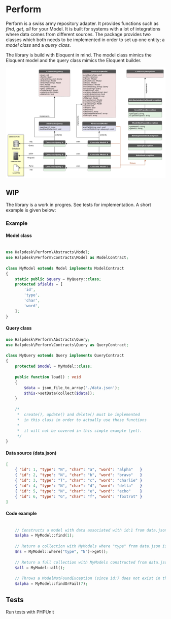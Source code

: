 # Perform

Perform is a swiss army repository adapter. It provides functions such as _find_, _get_, _all_ for your Model. It is built for systems with a lot of integrations where data comes from different sources. The package provides two classes which both needs to be implemented in order to set up one entity; a _model class_ and a _query class_.

The library is build with Eloquent in mind. The model class mimics the Eloquent model and the query class mimics the Eloquent builder.

![docs/perform.png](docs/perform.png)

## WIP

The library is a work in progres.
See tests for implementation. A short example is given below:

### Example

#### Model class

```php

use Halpdesk\Perform\Abstracts\Model;
use Halpdesk\Perform\Contracts\Model as ModelContract;

class MyModel extends Model implements ModelContract
{
    static public $query = MyQuery::class;
    protected $fields = [
        'id',
        'type',
        'char',
        'word',
    ];
}

```

#### Query class

```php
use Halpdesk\Perform\Abstracts\Query;
use Halpdesk\Perform\Contracts\Query as QueryContract;

class MyQuery extends Query implements QueryContract
{
    protected $model = MyModel::class;

    public function load() : void
    {
        $data = json_file_to_array('./data.json');
        $this->setData(collect($data));
    }

    /*
     *  create(), update() and delete() must be implemented
     *  in this class in order to actually use those functions
     *
     *  it will not be covered in this simple example (yet).
     */
}

```

#### Data source (data.json)

```json
[
    { "id": 1, "type": "N", "char": "a", "word": "alpha"   }
    { "id": 2, "type": "N", "char": "b", "word": "bravo"   }
    { "id": 3, "type": "T", "char": "c", "word": "charlie" }
    { "id": 4, "type": "N", "char": "d", "word": "delta"   }
    { "id": 5, "type": "N", "char": "e", "word": "echo"    }
    { "id": 6, "type": "G", "char": "f", "word": "foxtrot" }
]
```

#### Code example

```php

    // Constructs a model with data associated with id:1 from data.json
    $alpha = MyModel::find(1);

    // Return a collection with MyModels where "type" from data.json is equal to "N"
    $ns = MyModel::where("type", "N")->get();

    // Return a full collection with MyModels constructed from data.json
    $all = MyModel::all();

    // Throws a ModelNotFoundException (since id:7 does not exist in the data loaded)
    $alpha = MyModel::findOrFail(7);
```

## Tests

Run tests with PHPUnit
